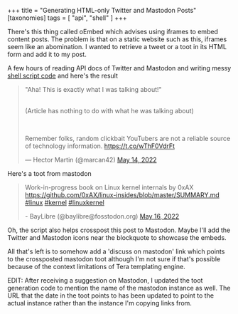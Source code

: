 +++
title = "Generating HTML-only Twitter and Mastodon Posts"
[taxonomies]
tags = [ "api", "shell" ]
+++

There's this thing called oEmbed which advises using iframes to embed content posts. The problem is
that on a static website such as this, iframes seem like an abomination. I wanted to retrieve a
tweet or a toot in its HTML form and add it to my post.

A few hours of reading API docs of Twitter and Mastodon and writing messy [shell script code][1] and
here's the result

<blockquote class="twitter-tweet">
<p dir="ltr" lang="en">"Aha! This is exactly what I was talking about!"
<br>

<br>

(Article has nothing to do with what he was talking about)
<br>

<br>

Remember folks, random clickbait YouTubers are not a reliable source of technology information. <a href="https://t.co/wThF0VdrFt">https://t.co/wThF0VdrFt</a>
</p>
— Hector Martin (@marcan42) <a href="https://twitter.com/marcan42/status/1525351488373297152">May 14, 2022</a>
</blockquote>

Here's a toot from mastodon

<blockquote class="mastodon-toot">
<p>Work-in-progress book on Linux kernel internals by 0xAX <a href="https://github.com/0xAX/linux-insides/blob/master/SUMMARY.md" rel="nofollow noopener noreferrer" target="_blank"><span class="invisible">https://</span><span class="ellipsis">github.com/0xAX/linux-insides/</span><span class="invisible">blob/master/SUMMARY.md</span></a><br><a href="https://fosstodon.org/tags/linux" class="mention hashtag" rel="nofollow noopener noreferrer" target="_blank">#<span>linux</span></a> <a href="https://fosstodon.org/tags/kernel" class="mention hashtag" rel="nofollow noopener noreferrer" target="_blank">#<span>kernel</span></a> <a href="https://fosstodon.org/tags/linuxkernel" class="mention hashtag" rel="nofollow noopener noreferrer" target="_blank">#<span>linuxkernel</span></a></p>
- BayLibre (@baylibre@fosstodon.org) <a href="https://fosstodon.org/@baylibre/108307448497117943">May 16, 2022</a>
</blockquote>

Oh, the script also helps crosspost this post to Mastodon. Maybe I'll add the Twitter and Mastodon icons near the blockquote to showcase the embeds.

All that's left is to somehow add a 'discuss on mastodon' link which points to the crossposted
mastodon toot although I'm not sure if that's possible because of the context limitations of Tera
templating engine.

EDIT: After receiving a suggestion on Mastodon, I updated the toot generation code to mention the
name of the mastodon instance as well. The URL that the date in the toot points to has been updated
to point to the actual instance rather than the instance I'm copying links from.

[1]: https://github.com/ayushnix/microblog/blob/master/twoot
